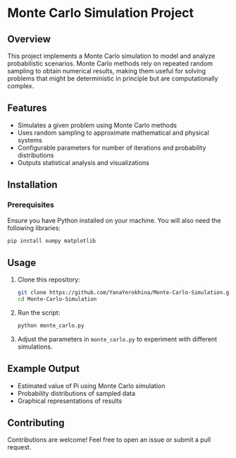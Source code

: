 # Monte Carlo Simulation Project

## Overview
This project implements a Monte Carlo simulation to model and analyze probabilistic scenarios. Monte Carlo methods rely on repeated random sampling to obtain numerical results, making them useful for solving problems that might be deterministic in principle but are computationally complex.

## Features
- Simulates a given problem using Monte Carlo methods
- Uses random sampling to approximate mathematical and physical systems
- Configurable parameters for number of iterations and probability distributions
- Outputs statistical analysis and visualizations

## Installation
### Prerequisites
Ensure you have Python installed on your machine. You will also need the following libraries:

```sh
pip install numpy matplotlib
```

## Usage
1. Clone this repository:
   ```sh
   git clone https://github.com/YanaYerokhina/Monte-Carlo-Simulation.git
   cd Monte-Carlo-Simulation
   ```
2. Run the script:
   ```sh
   python monte_carlo.py
   ```
3. Adjust the parameters in `monte_carlo.py` to experiment with different simulations.

## Example Output
- Estimated value of Pi using Monte Carlo simulation
- Probability distributions of sampled data
- Graphical representations of results

## Contributing
Contributions are welcome! Feel free to open an issue or submit a pull request.
